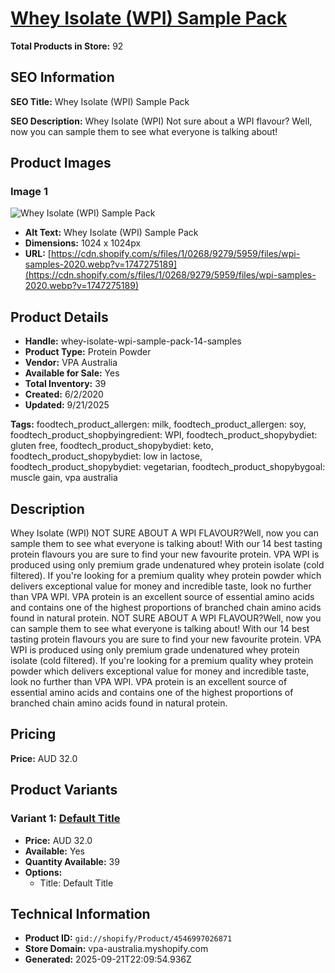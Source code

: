 # [Whey Isolate (WPI) Sample Pack](https://vpa-australia.myshopify.com/products/whey-isolate-wpi-sample-pack-14-samples)

**Total Products in Store:** 92

## SEO Information

**SEO Title:** Whey Isolate (WPI) Sample Pack

**SEO Description:** Whey Isolate (WPI) Not sure about a WPI flavour? Well, now you can sample them to see what everyone is talking about!

## Product Images

### Image 1
![Whey Isolate (WPI) Sample Pack](https://cdn.shopify.com/s/files/1/0268/9279/5959/files/wpi-samples-2020.webp?v=1747275189)

- **Alt Text:** Whey Isolate (WPI) Sample Pack
- **Dimensions:** 1024 x 1024px
- **URL:** [https://cdn.shopify.com/s/files/1/0268/9279/5959/files/wpi-samples-2020.webp?v=1747275189](https://cdn.shopify.com/s/files/1/0268/9279/5959/files/wpi-samples-2020.webp?v=1747275189)

## Product Details

- **Handle:** whey-isolate-wpi-sample-pack-14-samples
- **Product Type:** Protein Powder
- **Vendor:** VPA Australia
- **Available for Sale:** Yes
- **Total Inventory:** 39
- **Created:** 6/2/2020
- **Updated:** 9/21/2025

**Tags:** foodtech_product_allergen: milk, foodtech_product_allergen: soy, foodtech_product_shopbyingredient: WPI, foodtech_product_shopybydiet: gluten free, foodtech_product_shopybydiet: keto, foodtech_product_shopybydiet: low in lactose, foodtech_product_shopybydiet: vegetarian, foodtech_product_shopybygoal: muscle gain, vpa australia

## Description

Whey Isolate (WPI) NOT SURE ABOUT A WPI FLAVOUR?Well, now you can sample them to see what everyone is talking about! With our 14 best tasting protein flavours you are sure to find your new favourite protein. VPA WPI is produced using only premium grade undenatured whey protein isolate (cold filtered). If you're looking for a premium quality whey protein powder which delivers exceptional value for money and incredible taste, look no further than VPA WPI. VPA protein is an excellent source of essential amino acids and contains one of the highest proportions of branched chain amino acids found in natural protein. NOT SURE ABOUT A WPI FLAVOUR?Well, now you can sample them to see what everyone is talking about! With our 14 best tasting protein flavours you are sure to find your new favourite protein. VPA WPI is produced using only premium grade undenatured whey protein isolate (cold filtered). If you're looking for a premium quality whey protein powder which delivers exceptional value for money and incredible taste, look no further than VPA WPI. VPA protein is an excellent source of essential amino acids and contains one of the highest proportions of branched chain amino acids found in natural protein.

## Pricing

**Price:** AUD 32.0

## Product Variants

### Variant 1: [Default Title](https://vpa-australia.myshopify.com/products/whey-isolate-wpi-sample-pack-14-samples)

- **Price:** AUD 32.0
- **Available:** Yes
- **Quantity Available:** 39
- **Options:**
  - Title: Default Title

## Technical Information

- **Product ID:** `gid://shopify/Product/4546997026871`
- **Store Domain:** vpa-australia.myshopify.com
- **Generated:** 2025-09-21T22:09:54.936Z

